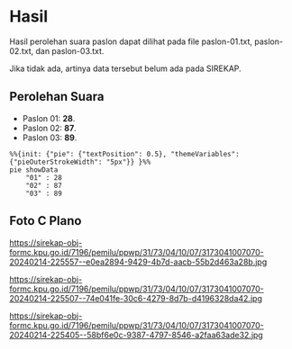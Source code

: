 # Hasil

Hasil perolehan suara paslon dapat dilihat pada file paslon-01.txt, paslon-02.txt, dan paslon-03.txt.

Jika tidak ada, artinya data tersebut belum ada pada SIREKAP.

## Perolehan Suara

 * Paslon 01: **28**.
 * Paslon 02: **87**.
 * Paslon 03: **89**.

```mermaid
%%{init: {"pie": {"textPosition": 0.5}, "themeVariables": {"pieOuterStrokeWidth": "5px"}} }%%
pie showData
    "01" : 28
    "02" : 87
    "03" : 89
```
## Foto C Plano

https://sirekap-obj-formc.kpu.go.id/7196/pemilu/ppwp/31/73/04/10/07/3173041007070-20240214-225557--e0ea2894-9429-4b7d-aacb-55b2d463a28b.jpg

https://sirekap-obj-formc.kpu.go.id/7196/pemilu/ppwp/31/73/04/10/07/3173041007070-20240214-225507--74e041fe-30c6-4279-8d7b-d4196328da42.jpg

https://sirekap-obj-formc.kpu.go.id/7196/pemilu/ppwp/31/73/04/10/07/3173041007070-20240214-225405--58bf6e0c-9387-4797-8546-a2faa63ade32.jpg

